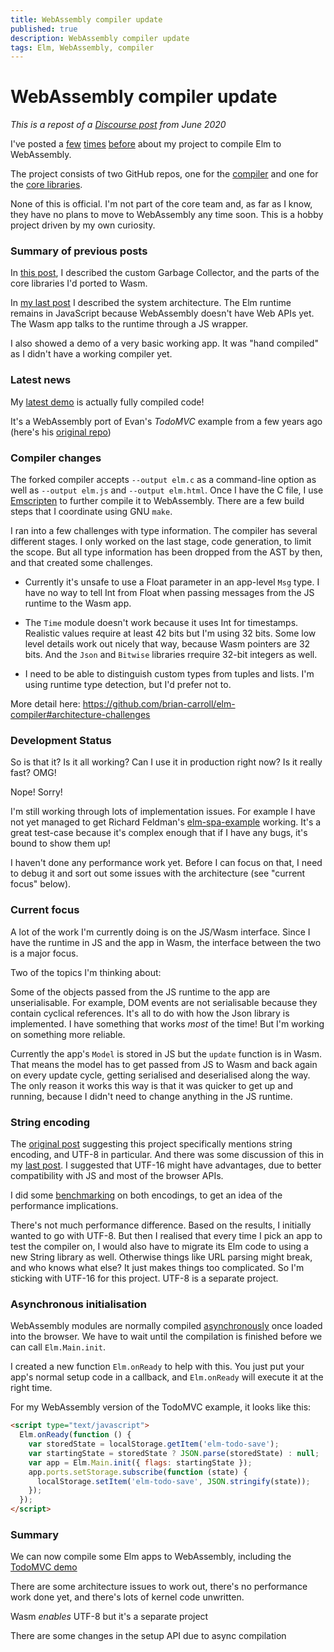 ```yaml
---
title: WebAssembly compiler update
published: true
description: WebAssembly compiler update
tags: Elm, WebAssembly, compiler
---
```


# WebAssembly compiler update

_This is a repost of a [Discourse post](https://discourse.elm-lang.org/t/webassembly-compiler-update/5866) from June 2020_

I've posted a [few](https://discourse.elm-lang.org/t/first-class-functions-in-webassembly/1577) [times](https://discourse.elm-lang.org/t/elm-core-libs-in-webassembly/4443) [before](https://discourse.elm-lang.org/t/basic-demo-of-elm-in-webassembly/4627) about my project to compile Elm to WebAssembly.

The project consists of two GitHub repos, one for the [compiler](https://github.com/brian-carroll/elm-compiler) and one for the [core libraries](https://github.com/brian-carroll/elm_c_wasm).

None of this is official. I'm not part of the core team and, as far as I know, they have no plans to move to WebAssembly any time soon. This is a hobby project driven by my own curiosity.

### Summary of previous posts

In [this post](https://discourse.elm-lang.org/t/elm-core-libs-in-webassembly/4443), I described the custom Garbage Collector, and the parts of the core libraries I'd ported to Wasm.

In [my last post](https://discourse.elm-lang.org/t/basic-demo-of-elm-in-webassembly/4627) I described the system architecture. The Elm runtime remains in JavaScript because WebAssembly doesn't have Web APIs yet. The Wasm app talks to the runtime through a JS wrapper.

I also showed a demo of a very basic working app. It was "hand compiled" as I didn't have a working compiler yet.


### Latest news

My [latest demo](https://brian-carroll.github.io/elm_c_wasm/todo-mvc/) is actually fully compiled code!

It's a WebAssembly port of Evan's _TodoMVC_ example from a few years ago (here's his [original repo](https://github.com/evancz/elm-todomvc))

### Compiler changes

The forked compiler accepts `--output elm.c` as a command-line option as well as `--output elm.js` and `--output elm.html`. Once I have the C file, I use [Emscripten](https://emscripten.org/) to further compile it to WebAssembly. There are a few build steps that I coordinate using GNU `make`.

I ran into a few challenges with type information. The compiler has several different stages. I only worked on the last stage, code generation, to limit the scope. But all type information has been dropped from the AST by then, and that created some challenges.

- Currently it's unsafe to use a Float parameter in an app-level `Msg` type. I have no way to tell Int from Float when passing messages from the JS runtime to the Wasm app.

- The `Time` module doesn't work because it uses Int for timestamps. Realistic values require at least 42 bits but I'm using 32 bits. Some low level details work out nicely that way, because Wasm pointers are 32 bits. And the `Json` and `Bitwise` libraries rrequire 32-bit integers as well.

- I need to be able to distinguish custom types from tuples and lists. I'm using runtime type detection, but I'd prefer not to.

More detail here: https://github.com/brian-carroll/elm-compiler#architecture-challenges

### Development Status

So is that it? Is it all working? Can I use it in production right now? Is it really fast? OMG!

Nope! Sorry!

I'm still working through lots of implementation issues. For example I have not yet managed to get Richard Feldman's [elm-spa-example](https://github.com/rtfeldman/elm-spa-example) working. It's a great test-case because it's complex enough that if I have any bugs, it's bound to show them up!

I haven't done any performance work yet. Before I can focus on that, I need to debug it and sort out some issues with the architecture (see "current focus" below).

### Current focus

A lot of the work I'm currently doing is on the JS/Wasm interface. Since I have the runtime in JS and the app in Wasm, the interface between the two is a major focus.

Two of the topics I'm thinking about:

Some of the objects passed from the JS runtime to the app are unserialisable. For example, DOM events are not serialisable because they contain cyclical references. It's all to do with how the Json library is implemented. I have something that works _most_ of the time! But I'm working on something more reliable.

Currently the app's `Model` is stored in JS but the `update` function is in Wasm. That means the model has to get passed from JS to Wasm and back again on every update cycle, getting serialised and deserialised along the way. The only reason it works this way is that it was quicker to get up and running, because I didn't need to change anything in the JS runtime.

### String encoding

The [original post](https://github.com/elm/projects#explore-webassembly) suggesting this project specifically mentions string encoding, and UTF-8 in particular. And there was some discussion of this in my [last post](https://discourse.elm-lang.org/t/elm-core-libs-in-webassembly/4443/7). I suggested that UTF-16 might have advantages, due to better compatibility with JS and most of the browser APIs.

I did some [benchmarking](https://github.com/brian-carroll/elm_c_wasm/tree/ebd9a466a8c30a140caa74cdd5f62b1afc6f7221/demos/2020-04-string-encoding) on both encodings, to get an idea of the performance implications.

There's not much performance difference. Based on the results, I initially wanted to go with UTF-8. But then I realised that every time I pick an app to test the compiler on, I would also have to migrate its Elm code to using a new String library as well. Otherwise things like URL parsing might break, and who knows what else? It just makes things too complicated. So I'm sticking with UTF-16 for this project. UTF-8 is a separate project.

### Asynchronous initialisation

WebAssembly modules are normally compiled [asynchronously](https://developer.mozilla.org/en-US/docs/Web/JavaScript/Reference/Global_Objects/WebAssembly/instantiateStreaming) once loaded into the browser. We have to wait until the compilation is finished before we can call `Elm.Main.init`.

I created a new function `Elm.onReady` to help with this. You just put your app's normal setup code in a callback, and `Elm.onReady` will execute it at the right time.

For my WebAssembly version of the TodoMVC example, it looks like this:

```html
<script type="text/javascript">
  Elm.onReady(function () {
    var storedState = localStorage.getItem('elm-todo-save');
    var startingState = storedState ? JSON.parse(storedState) : null;
    var app = Elm.Main.init({ flags: startingState });
    app.ports.setStorage.subscribe(function (state) {
      localStorage.setItem('elm-todo-save', JSON.stringify(state));
    });
  });
</script>
```

### Summary

We can now compile some Elm apps to WebAssembly, including the [TodoMVC demo](https://brian-carroll.github.io/elm_c_wasm/todo-mvc/)

There are some architecture issues to work out, there's no performance work done yet, and there's lots of kernel code unwritten.

Wasm _enables_ UTF-8 but it's a separate project

There are some changes in the setup API due to async compilation